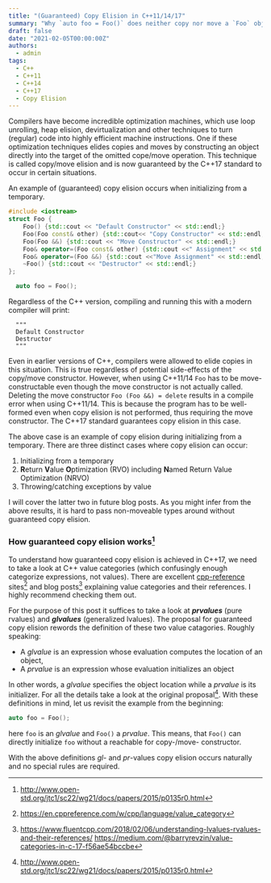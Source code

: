 ```yaml
---
title: "(Guaranteed) Copy Elision in C++11/14/17"
summary: "Why `auto foo = Foo()` does neither copy nor move a `Foo` object. C++17's mandatory copy elision omits copies and moves when initializing from temporaries, returning temporaries or throwing/catching by value."
draft: false
date: "2021-02-05T00:00:00Z"
authors:
  - admin
tags:
  - C++
  - C++11
  - C++14
  - C++17
  - Copy Elision
---
```

Compilers have become incredible optimization machines, which use loop unrolling, heap elision, devirtualization and other techniques to turn (regular) code into highly efficient machine instructions.
One if these optimization techniques elides copies and moves by constructing an object directly into the target of the omitted cope/move operation.
This technique is called copy/move elision and is now guaranteed by the C++17 standard to occur in certain situations.

An example of (guaranteed) copy elision occurs when initializing from a temporary.
```cpp
#include <iostream>
struct Foo {
    Foo() {std::cout << "Default Constructor" << std::endl;}
    Foo(Foo const& other) {std::cout<< "Copy Constructor" << std::endl;}
    Foo(Foo &&) {std::cout << "Move Constructor" << std::endl;}
    Foo& operator=(Foo const& other) {std::cout <<" Assignment" << std::endl; return *this;}
    Foo& operator=(Foo &&) {std::cout <<"Move Assignment" << std::endl; return *this;}
    ~Foo() {std::cout << "Destructor" << std::endl;}
};
```
```cpp
  auto foo = Foo();
```
Regardless of the C++ version, compiling and running this with a modern compiler will print:
```
  """
  Default Constructor
  Destructor
  """
```
Even in earlier versions of C++, compilers were allowed to elide copies in this situation.
This is true regardless of potential side-effects of the copy/move constructor.
However, when using C++11/14 `Foo` has to be move-constructable even though the move constructor is not actually called.
Deleting the move constructor `Foo (Foo &&) = delete` results in a compile error when using C++11/14. This is because the program has to be well-formed even when copy elision is not performed, thus requiring the move constructor.
The C++17 standard guarantees copy elision in this case.

The above case is an example of copy elision during initializing from a temporary.
There are three distinct cases where copy elision can occur:
  1. Initializing from a temporary
  2. **R**eturn **V**alue **O**ptimization (RVO) including **N**amed Return Value Optimization (NRVO)
  3. Throwing/catching exceptions by value

I will cover the latter two in future blog posts.
As you might infer from the above results, it is hard to pass non-moveable types around without guaranteed copy elision.

### How guaranteed copy elision works[^1]
To understand how guaranteed copy elision is achieved in C++17, we need to take a look at C++ value categories (which confusingly enough categorize expressions, not values).
There are excellent [cpp-reference](https://en.cppreference.com/) sites[^2] and blog posts[^3] explaining value categories and their references. I highly recommend checking them out.

For the purpose of this post it suffices to take a look at ***prvalues*** (pure rvalues) and ***glvalues*** (generalized lvalues).
The proposal for guaranteed copy elision rewords the definition of these two value catagories. Roughly speaking:

* A *glvalue* is an expression whose evaluation computes the location of an object,
* A *prvalue* is an expression whose evaluation initializes an object

In other words, a *glvalue* specifies the object location while a *prvalue* is its initializer.
For all the details take a look at the original proposal[^1].
With these definitions in mind, let us revisit the example from the beginning:
```cpp
auto foo = Foo();
```
here `foo` is an *glvalue* and `Foo()` a *prvalue*. This means, that `Foo()` can directly initialize `foo` without a reachable for copy-/move- constructor.

With the above definitions *gl-* and *pr*-values copy elision occurs naturally and no special rules are required.


[^1]: http://www.open-std.org/jtc1/sc22/wg21/docs/papers/2015/p0135r0.html
[^2]: https://en.cppreference.com/w/cpp/language/value_category
[^3]: https://www.fluentcpp.com/2018/02/06/understanding-lvalues-rvalues-and-their-references/ https://medium.com/@barryrevzin/value-categories-in-c-17-f56ae54bccbe

